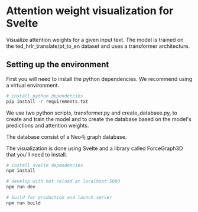 # Attention weight visualization for Svelte

Visualize attention weights for a given input text. The model is trained on the ted_hrlr_translate/pt_to_en dataset and uses a transformer architecture. 

## Setting up the environment

First you will need to install the python dependencies. We recommend using a virtual environment. 
```bash
# install python dependencies
pip install -r requirements.txt
```
We use two python scripts, transformer.py and create_database.py, to create and train the model and to create the database based on the model's predictions and attention weights. 

The database consist of a Neo4j graph database.

The visualization is done using Svelte and a library called ForceGraph3D that you'll need to install. 

```bash
# install svelte dependencies
npm install

# develop with hot reload at localhost:5000
npm run dev

# build for production and launch server
npm run build
```
